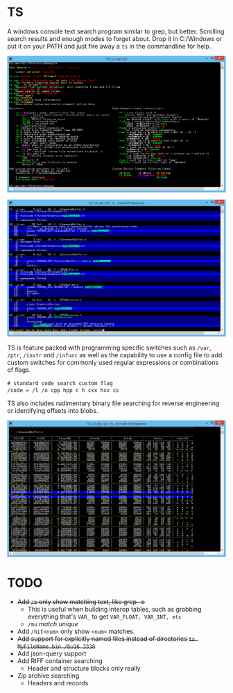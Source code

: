 # TS

A windows console text search program similar to grep, but better. Scrolling search results and enough modes to forget about. Drop it in C:/Windows or put it on your PATH and just fire away a `ts` in the commandline for help.

![program help printout](default_help.png)

![regular results](vanilla.png)

TS is feature packed with programming specific switches such as `/var`, `/ptr`, `/instr` and `/infunc` as well as the capability to use a config file to add custom switches for commonly used regular expressions or combinations of flags.

    # standard code search custom flag
    /code = /l /o cpp hpp c h cxx hxx cs
    
TS also includes rudimentary binary file searching for reverse engineering or identifying offsets into blobs.
    
![binary mode](binary_mode.png)

# TODO

- ~~Add `/m` only show matching text, like grep -o~~
    - This is useful when building interop tables, such as grabbing everything that's `VAR_` to get `VAR_FLOAT, VAR_INT, etc`
    - `/mu` *match unique*
- Add `/hit<num>` only show `<num>` matches.
- ~~Add support for explicitly named files instead of directories `ts MyFileName.bin /bu16 3338`~~
- Add json-query support
- Add RIFF container searching
    - Header and structure blocks only really
- Zip archive searching
    - Headers and records
